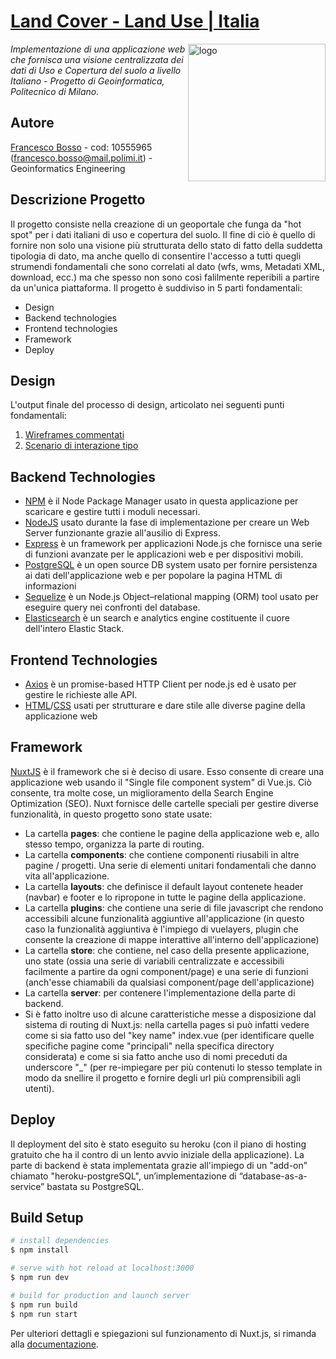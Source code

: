 # [Land Cover - Land Use | Italia](https://lcluitalia.herokuapp.com)
<img align="right" src="static/favicon.ico" alt="logo" width="220">

*Implementazione di una applicazione web che fornisca una visione centralizzata dei dati di Uso e Copertura del suolo a livello Italiano - Progetto di Geoinformatica, Politecnico di Milano.*

## Autore

[Francesco Bosso](https://github.com/FBosso) - cod: 10555965 (francesco.bosso@mail.polimi.it) - Geoinformatics Engineering<br>


## Descrizione Progetto
Il progetto consiste nella creazione di un geoportale che funga da "hot spot" per i dati italiani di uso e copertura del suolo. Il fine di ciò è quello di fornire non solo una visione più strutturata dello stato di fatto della suddetta tipologia di dato, ma anche quello di consentire l'accesso a tutti quegli strumendi fondamentali che sono correlati al dato (wfs, wms, Metadati XML, download, ecc.) ma che spesso non sono così falilmente reperibili a partire da un'unica piattaforma.
Il progetto è suddiviso in 5 parti fondamentali:
+ Design
+ Backend technologies
+ Frontend technologies
+ Framework
+ Deploy

## Design
L'output finale del processo di design, articolato nei seguenti punti fondamentali:
1. [Wireframes commentati](https://drive.google.com/file/d/1YWP3ERA2YCfZSheFJY1fYoCczrVXkeMI/view?usp=sharing)
2. [Scenario di interazione tipo](https://youtu.be/17nNcfXOC0o)</br>


## Backend Technologies
+ [NPM](https://docs.npmjs.com/) è il Node Package Manager usato in questa applicazione per scaricare e gestire tutti i moduli necessari.
+ [NodeJS](https://nodejs.org/it/docs/) usato durante la fase di implementazione per creare un Web Server funzionante grazie all'ausilio di Express.
+ [Express](https://expressjs.com/it/) è un framework per applicazioni Node.js che fornisce una serie di funzioni avanzate per le applicazioni web e per dispositivi mobili.
+ [PostgreSQL](https://www.postgresql.org/docs/) è un open source DB system usato per fornire persistenza ai dati dell'applicazione web e per popolare la pagina HTML di informazioni
+ [Sequelize](https://sequelize.org/) è un Node.js Object–relational mapping (ORM) tool usato per eseguire query nei confronti del database.
+ [Elasticsearch](https://elastic.co/) è un search e analytics engine costituente il cuore dell'intero Elastic Stack.

## Frontend Technologies
+ [Axios](https://axios-http.com/docs/intro) è un promise-based HTTP Client per node.js ed è usato per gestire le richieste alle API.
+ [HTML](https://developer.mozilla.org/en-US/docs/Web/HTML?retiredLocale=it)/[CSS](https://developer.mozilla.org/en-US/docs/Web/CSS?retiredLocale=it) usati per strutturare e dare stile alle diverse pagine della applicazione web

## Framework
[NuxtJS](https://nuxtjs.org/) è il framework che si è deciso di usare. Esso consente di creare una applicazione web usando il "Single file component system" di Vue.js. Ciò consente, tra molte cose, un miglioramento della Search Engine Optimization (SEO).
Nuxt fornisce delle cartelle speciali per gestire diverse funzionalità, in questo progetto sono state usate:
+ La cartella **pages**: che contiene le pagine della applicazione web e, allo stesso tempo, organizza la parte di routing.
+ La cartella **components**: che contiene componenti riusabili in altre pagine / progetti. Una serie di elementi unitari fondamentali che danno vita all'applicazione.
+ La cartella **layouts**: che definisce il default layout contenete header (navbar) e footer e lo ripropone in tutte le pagine della applicazione.
+ La cartella **plugins**: che contiene una serie di file javascript che rendono accessibili alcune funzionalità aggiuntive all'applicazione (in questo caso la funzionalità aggiuntiva è l'impiego di vuelayers, plugin che consente la creazione di mappe interattive all'interno dell'applicazione)
+ La cartella **store**: che contiene, nel caso della presente applicazione, uno state (ossia una serie di variabili centralizzate e accessibili facilmente a partire da ogni component/page) e una serie di funzioni (anch'esse chiamabili da qualsiasi component/page dell'applicazione)
+ La cartella **server**: per contenere l'implementazione della parte di backend.
+ Si è fatto inoltre uso di alcune caratteristiche messe a disposizione dal sistema di routing di Nuxt.js: nella cartella pages si può infatti vedere come si sia fatto uso del "key name" index.vue (per identificare quelle specifiche pagine come "principali" nella specifica directory considerata) e come si sia fatto anche uso di nomi preceduti da underscore "_" (per re-impiegare per più contenuti lo stesso template in modo da snellire il progetto e fornire degli url più comprensibili agli utenti).</br>
 

## Deploy
Il deployment del sito è stato eseguito su heroku (con il piano di hosting gratuito che ha il contro di un lento avvio iniziale della applicazione). La parte di backend è stata implementata grazie all'impiego di un "add-on" chiamato "heroku-postgreSQL", un’implementazione di “database-as-a-service” bastata su PostgreSQL.

  
## Build Setup

```bash
# install dependencies
$ npm install

# serve with hot reload at localhost:3000
$ npm run dev

# build for production and launch server
$ npm run build
$ npm run start


```
Per ulteriori dettagli e spiegazioni sul funzionamento di Nuxt.js, si rimanda alla [documentazione](https://nuxtjs.org).
